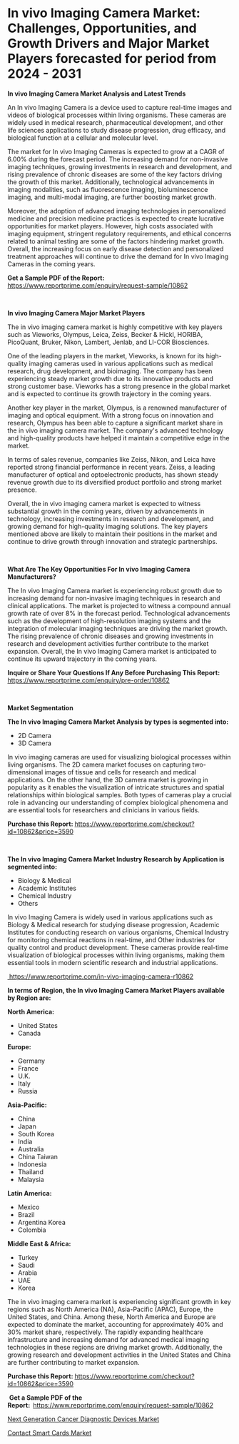 <p><h1>In vivo Imaging Camera Market: Challenges, Opportunities, and Growth Drivers and Major Market Players forecasted for period from 2024 - 2031</h1></p><p><strong>In vivo Imaging Camera Market Analysis and Latest Trends</strong></p>
<p><p>An In vivo Imaging Camera is a device used to capture real-time images and videos of biological processes within living organisms. These cameras are widely used in medical research, pharmaceutical development, and other life sciences applications to study disease progression, drug efficacy, and biological function at a cellular and molecular level.</p><p>The market for In vivo Imaging Cameras is expected to grow at a CAGR of 6.00% during the forecast period. The increasing demand for non-invasive imaging techniques, growing investments in research and development, and rising prevalence of chronic diseases are some of the key factors driving the growth of this market. Additionally, technological advancements in imaging modalities, such as fluorescence imaging, bioluminescence imaging, and multi-modal imaging, are further boosting market growth.</p><p>Moreover, the adoption of advanced imaging technologies in personalized medicine and precision medicine practices is expected to create lucrative opportunities for market players. However, high costs associated with imaging equipment, stringent regulatory requirements, and ethical concerns related to animal testing are some of the factors hindering market growth. Overall, the increasing focus on early disease detection and personalized treatment approaches will continue to drive the demand for In vivo Imaging Cameras in the coming years.</p></p>
<p><strong>Get a Sample PDF of the Report:&nbsp;</strong> <a href="https://www.reportprime.com/enquiry/request-sample/10862">https://www.reportprime.com/enquiry/request-sample/10862</a></p>
<p>&nbsp;</p>
<p><strong>In vivo Imaging Camera Major Market Players</strong></p>
<p><p>The in vivo imaging camera market is highly competitive with key players such as Vieworks, Olympus, Leica, Zeiss, Becker & Hickl, HORIBA, PicoQuant, Bruker, Nikon, Lambert, Jenlab, and LI-COR Biosciences.</p><p>One of the leading players in the market, Vieworks, is known for its high-quality imaging cameras used in various applications such as medical research, drug development, and bioimaging. The company has been experiencing steady market growth due to its innovative products and strong customer base. Vieworks has a strong presence in the global market and is expected to continue its growth trajectory in the coming years.</p><p>Another key player in the market, Olympus, is a renowned manufacturer of imaging and optical equipment. With a strong focus on innovation and research, Olympus has been able to capture a significant market share in the in vivo imaging camera market. The company's advanced technology and high-quality products have helped it maintain a competitive edge in the market.</p><p>In terms of sales revenue, companies like Zeiss, Nikon, and Leica have reported strong financial performance in recent years. Zeiss, a leading manufacturer of optical and optoelectronic products, has shown steady revenue growth due to its diversified product portfolio and strong market presence.</p><p>Overall, the in vivo imaging camera market is expected to witness substantial growth in the coming years, driven by advancements in technology, increasing investments in research and development, and growing demand for high-quality imaging solutions. The key players mentioned above are likely to maintain their positions in the market and continue to drive growth through innovation and strategic partnerships.</p></p>
<p>&nbsp;</p>
<p><strong>What Are The Key Opportunities For In vivo Imaging Camera Manufacturers?</strong></p>
<p><p>The In vivo Imaging Camera market is experiencing robust growth due to increasing demand for non-invasive imaging techniques in research and clinical applications. The market is projected to witness a compound annual growth rate of over 8% in the forecast period. Technological advancements such as the development of high-resolution imaging systems and the integration of molecular imaging techniques are driving the market growth. The rising prevalence of chronic diseases and growing investments in research and development activities further contribute to the market expansion. Overall, the In vivo Imaging Camera market is anticipated to continue its upward trajectory in the coming years.</p></p>
<p><strong>Inquire or Share Your Questions If Any Before Purchasing This Report:</strong> <a href="https://www.reportprime.com/enquiry/pre-order/10862">https://www.reportprime.com/enquiry/pre-order/10862</a></p>
<p>&nbsp;</p>
<p><strong>Market Segmentation</strong></p>
<p><strong>The In vivo Imaging Camera Market Analysis by types is segmented into:</strong></p>
<p><ul><li>2D Camera</li><li>3D Camera</li></ul></p>
<p><p>In vivo imaging cameras are used for visualizing biological processes within living organisms. The 2D camera market focuses on capturing two-dimensional images of tissue and cells for research and medical applications. On the other hand, the 3D camera market is growing in popularity as it enables the visualization of intricate structures and spatial relationships within biological samples. Both types of cameras play a crucial role in advancing our understanding of complex biological phenomena and are essential tools for researchers and clinicians in various fields.</p></p>
<p><strong>Purchase this Report:&nbsp;</strong><a href="https://www.reportprime.com/checkout?id=10862&price=3590">https://www.reportprime.com/checkout?id=10862&price=3590</a></p>
<p>&nbsp;</p>
<p><strong>The In vivo Imaging Camera Market Industry Research by Application is segmented into:</strong></p>
<p><ul><li>Biology & Medical</li><li>Academic Institutes</li><li>Chemical Industry</li><li>Others</li></ul></p>
<p><p>In vivo Imaging Camera is widely used in various applications such as Biology & Medical research for studying disease progression, Academic Institutes for conducting research on various organisms, Chemical Industry for monitoring chemical reactions in real-time, and Other industries for quality control and product development. These cameras provide real-time visualization of biological processes within living organisms, making them essential tools in modern scientific research and industrial applications.</p></p>
<p><a href="https://www.reportprime.com/in-vivo-imaging-camera-r10862">&nbsp;https://www.reportprime.com/in-vivo-imaging-camera-r10862</a></p>
<p><strong>In terms of Region, the In vivo Imaging Camera Market Players available by Region are:</strong></p>
<p>
    <p> <strong> North America: </strong>
        <ul>
            <li>United States</li>
            <li>Canada</li>
        </ul>
        </p> 
    <p> <strong> Europe: </strong>
        <ul>
            <li>Germany</li>
            <li>France</li>
            <li>U.K.</li>
            <li>Italy</li>
            <li>Russia</li>
        </ul>
        </p> 
    <p> <strong> Asia-Pacific: </strong>
        <ul>
            <li>China</li>
            <li>Japan</li>
            <li>South Korea</li>
            <li>India</li>
            <li>Australia</li>
            <li>China Taiwan</li>
            <li>Indonesia</li>
            <li>Thailand</li>
            <li>Malaysia</li>
        </ul>
        </p> 
    <p> <strong> Latin America: </strong>
        <ul>
            <li>Mexico</li>
            <li>Brazil</li>
            <li>Argentina Korea</li>
            <li>Colombia</li>
        </ul>
        </p> 
    <p> <strong> Middle East & Africa: </strong>
        <ul>
            <li>Turkey</li>
            <li>Saudi</li>
            <li>Arabia</li>
            <li>UAE</li>
            <li>Korea</li>
        </ul>
    </p>
    </p>
<p><p>The in vivo imaging camera market is experiencing significant growth in key regions such as North America (NA), Asia-Pacific (APAC), Europe, the United States, and China. Among these, North America and Europe are expected to dominate the market, accounting for approximately 40% and 30% market share, respectively. The rapidly expanding healthcare infrastructure and increasing demand for advanced medical imaging technologies in these regions are driving market growth. Additionally, the growing research and development activities in the United States and China are further contributing to market expansion.</p></p>
<p><strong>Purchase this Report: </strong><a href="https://www.reportprime.com/checkout?id=10862&price=3590">https://www.reportprime.com/checkout?id=10862&price=3590</a></p>
<p>&nbsp;<strong>Get a Sample PDF of the Report:&nbsp;&nbsp;</strong><a href="https://www.reportprime.com/enquiry/request-sample/10862">https://www.reportprime.com/enquiry/request-sample/10862</a></p>
<p><strong></strong></p>
<p><p><a href="https://github.com/Sinjinluong3e0awx2m195k76/Market-Research-Report-List-2/blob/main/next-generation-cancer-diagnostic-devices-market.md">Next Generation Cancer Diagnostic Devices Market</a></p><p><a href="https://eight-handstand-8fb.notion.site/Contact-Smart-Cards-Market-Outlook-Industry-Overview-and-Forecast-2024-to-2031-b5dee00b393040d6ae4fd1dbfd14af5d">Contact Smart Cards Market</a></p></p>